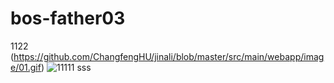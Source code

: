 # bos-father03
1122
(https://github.com/ChangfengHU/jinali/blob/master/src/main/webapp/image/01.gif)
![11111](http://www.zhlzw.com/UploadFiles/Article_UploadFiles/201204/20120412123912727.jpg)
sss
